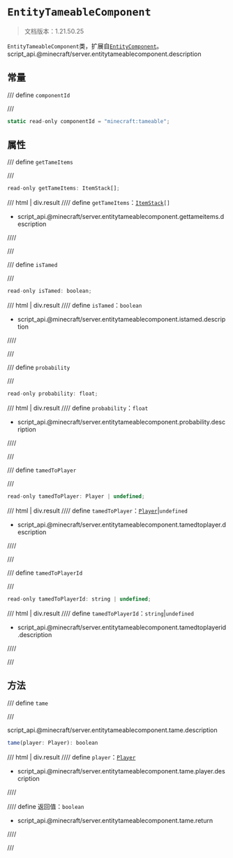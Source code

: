 # `EntityTameableComponent`

> 文档版本：1.21.50.25

`EntityTameableComponent`类，扩展自[`EntityComponent`](./entitycomponent.md)。script_api.@minecraft/server.entitytameablecomponent.description

## 常量

/// define
`componentId`


///

```js
static read-only componentId = "minecraft:tameable";
```


## 属性

/// define
`getTameItems`


///

```js
read-only getTameItems: ItemStack[];
```

/// html | div.result
//// define
`getTameItems`：<code><a href="../itemstack/">ItemStack</a>[]</code>

- script_api.@minecraft/server.entitytameablecomponent.gettameitems.description


////

///


/// define
`isTamed`


///

```js
read-only isTamed: boolean;
```

/// html | div.result
//// define
`isTamed`：`boolean`

- script_api.@minecraft/server.entitytameablecomponent.istamed.description


////

///


/// define
`probability`


///

```js
read-only probability: float;
```

/// html | div.result
//// define
`probability`：`float`

- script_api.@minecraft/server.entitytameablecomponent.probability.description


////

///


/// define
`tamedToPlayer`


///

```js
read-only tamedToPlayer: Player | undefined;
```

/// html | div.result
//// define
`tamedToPlayer`：[`Player`](./player.md)|`undefined`

- script_api.@minecraft/server.entitytameablecomponent.tamedtoplayer.description


////

///


/// define
`tamedToPlayerId`


///

```js
read-only tamedToPlayerId: string | undefined;
```

/// html | div.result
//// define
`tamedToPlayerId`：`string`|`undefined`

- script_api.@minecraft/server.entitytameablecomponent.tamedtoplayerid.description


////

///


## 方法

/// define
`tame`


///

script_api.@minecraft/server.entitytameablecomponent.tame.description

```js
tame(player: Player): boolean
```

/// html | div.result
//// define
`player`：[`Player`](./player.md)

- script_api.@minecraft/server.entitytameablecomponent.tame.player.description


////

//// define
返回值：`boolean`

- script_api.@minecraft/server.entitytameablecomponent.tame.return


////

///

